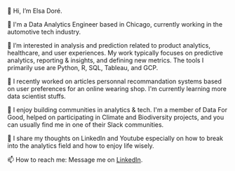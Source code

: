 👋 Hi, I’m Elsa Doré.

💼 I'm a Data Analytics Engineer based in Chicago, currently working in the automotive tech industry.

👀 I’m interested in analysis and prediction related to product analytics, healthcare, and user experiences. My work typically focuses on predictive analytics, reporting & insights, and defining new metrics. The tools I primarily use are Python, R, SQL, Tableau, and GCP.

🌱 I recently worked on articles personnal recommandation systems based on user preferences for an online wearing shop. I'm currently learning more data scientist stuffs.

💞️ I enjoy building communities in analytics & tech. I'm a member of Data For Good, helped on participating in Climate and Biodiversity projects, and you can usually find me in one of their Slack communities.

📝 I share my thoughts on LinkedIn and Youtube especially on how to break into the analytics field and how to enjoy life wisely.

📫 How to reach me: Message me on [LinkedIn](https://www.linkedin.com/in/elsadore/).

<!---
elsedore/elsedore is a ✨ special ✨ repository because its `README.md` (this file) appears on your GitHub profile.
You can click the Preview link to take a look at your changes.
--->
